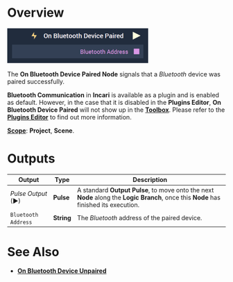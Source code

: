 # Overview

![The On Bluetooth Device Paired Node.](../../../../.gitbook/assets/onbluetoothdevicepaired.png)

The **On Bluetooth Device Paired Node** signals that a *Bluetooth* device was paired successfully.

**Bluetooth Communication** in **Incari** is available as a plugin and is enabled as default. However, in the case that it is disabled in the **Plugins Editor**, **On Bluetooth Device Paired** will not show up in the [**Toolbox**](../../../overview.md). Please refer to the [**Plugins Editor**](../../../../modules/plugins/README.md) to find out more information.

[**Scope**](../../overview.md#scopes): **Project**, **Scene**.



# Outputs

|Output|Type|Description|
|---|---|---|
|*Pulse Output* (►)|**Pulse**|A standard **Output Pulse**, to move onto the next **Node** along the **Logic Branch**, once this **Node** has finished its execution.|
|`Bluetooth Address`|**String**|The *Bluetooth* address of the paired device.|

# See Also

* [**On Bluetooth Device Unpaired**](onbluetoothdeviceunpaired.md)




